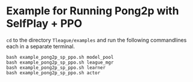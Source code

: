 # Example for Running Pong2p with SelfPlay + PPO
`cd` to the directory `Tleague/examples` and run the following commandlines each in a separate terminal.
```Shell
bash example_pong2p_sp_ppo.sh model_pool
bash example_pong2p_sp_ppo.sh league_mgr
bash example_pong2p_sp_ppo.sh learner
bash example_pong2p_sp_ppo.sh actor
```
